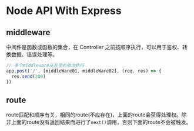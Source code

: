 # Node API With Express

## middleware

中间件是函数或函数的集合，在 Controller 之前按顺序执行，可以用于鉴权、转换数据、错误处理等。

```javascript
// 多个middleware从左至右依次执行
app.post('/', [middleWare01, middleWare02], (req, res) => {
  res.send(200)
})
```

## route

route匹配和顺序有关，相同的route(不应存在)，上面的route会获得处理权。除非上面的route没有返回结果而进行了`next()`调用，否则下面的route不会被触发。


